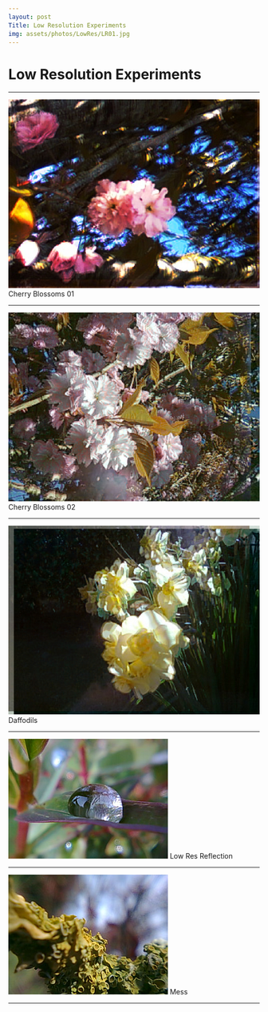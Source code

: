```yaml
---
layout: post
Title: Low Resolution Experiments
img: assets/photos/LowRes/LR01.jpg
---
```


 # Low Resolution Experiments
 
---

![Picture](/assets/photos/LowRes/LR01.jpg)
 Cherry Blossoms 01

---

![Picture](/assets/photos/LowRes/LR02.jpg)
 Cherry Blossoms 02

---

![Picture](/assets/photos/LowRes/LR03.jpg)
 Daffodils

---

![Picture](/assets/photos/LowRes/LR04.jpg)
 Low Res Reflection

---

![Picture](/assets/photos/LowRes/LR05.jpg)
 Mess

---

